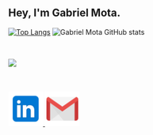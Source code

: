 
 ## Hey, I'm Gabriel Mota. 

<div>

[![Top Langs](https://github-readme-stats.vercel.app/api/top-langs/?username=gabrielmota-santos&layout=compact)](https://github.com/anuraghazra/github-readme-stats)
![Gabriel Mota GitHub stats](https://github-readme-stats.vercel.app/api?username=gabrielmota-santos&count_private=true)

##

<div style="display: inline_block"><br/>
<img src="https://skillicons.dev/icons?i=java,spring,python,flask,postgres,mysql,html,css,js,git" width="70%">     
</div><br/>

##

<a href = "https://www.linkedin.com/in/gabriel-mota-589aa5229/">
      <img width="70" src="linkedin.svg">
</a
<a href = "mailto: work.gabrieldeoliveirams@gmail.com">
      <img width="70" src="gmail.svg">
</a>


</div>

